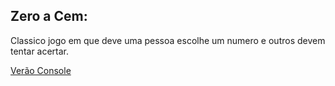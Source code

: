 ## Zero a Cem:
Classico jogo em que deve uma pessoa escolhe um numero e outros devem tentar acertar.

[Verão Console](https://github.com/mariojp/jogos/tree/master/ZeroACem)
